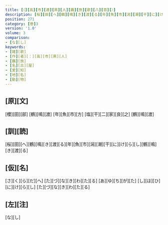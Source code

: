```yaml
---
title: [（][高][市][連][黒][人][覊][旅][歌][八][首][）]
description: [桜][田][へ][鶴][鳴][き][渡][る][年][魚][市][潟][潮][干][に][け][ら][し][鶴][鳴][き][渡][る]
position: 271
category: [巻]3
version: '1.0'
volume: 3
comparison:
- [な][し]
keywords:
- [雑][歌]
- [作][者][：][高][市][黒][人]
- [羈][旅]
- [名][古][屋]
- [愛][知]
- [地][名]
- [動][物]
---
```


## [原][文]

[櫻][田][部] [鶴][鳴][渡] [年][魚][市][方] [塩][干][二][家][良][之] [鶴][鳴][渡]

## [訓][読]

[桜][田][へ][鶴][鳴][き][渡][る][年][魚][市][潟][潮][干][に][け][ら][し][鶴][鳴][き][渡][る]

## [仮][名]

[さ][く][ら][だ][へ] [た][づ][な][き][わ][た][る] [あ][ゆ][ち][が][た] [し][ほ][ひ][に][け][ら][し] [た][づ][な][き][わ][た][る]

## [左][注]

[な][し]
